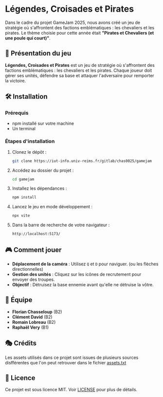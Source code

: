 # Légendes, Croisades et Pirates


Dans le cadre du projet GameJam 2025, nous avons créé un jeu de stratégie où s'affrontent des factions emblématiques : les chevaliers et les pirates. Le thème choisie pour cette année était **"Pirates et Chevaliers (et une poule qui court)"**.


## 📜 Présentation du jeu
**Légendes, Croisades et Pirates** est un jeu de stratégie où s'affrontent des factions emblématiques : les chevaliers et les pirates. Chaque joueur doit gérer ses unités, défendre sa base et attaquer l'adversaire pour remporter la victoire.

## 🛠 Installation
### Prérequis
- npm installé sur votre machine
- Un terminal

### Étapes d'installation
1. Clonez le dépôt :
   ```sh
   git clone https://iut-info.univ-reims.fr/gitlab/chas0025/gamejam
   ```
2. Accédez au dossier du projet :
   ```sh
   cd gamejam
   ```
3. Installez les dépendances :
   ```sh
   npm install
   ```
4. Lancez le jeu en mode développement :
   ```sh
   npx vite
   ```
4. Dans la barre de recherche de votre navigateur :
   ```sh
   http://localhost:5173/
   ```
## 🎮 Comment jouer
- **Déplacement de la caméra** : Utilisez `Q` et `D` pour naviguer. (ou les flèches directionnelles)
- **Gestion des unités** : Cliquez sur les icônes de recrutement pour envoyer des troupes.
- **Objectif** : Détruisez la base ennemie avant qu'elle ne détruise la vôtre.

## 👥 Équipe
- **Florian Chasseloup** (B2)
- **Clément David** (B2)
- **Romain Lobreau** (B2)
- **Raphaël Very** (B1)
  
## 🎭 Crédits
Les assets utilisés dans ce projet sont issues de plusieurs sources disfférentes que l'on peut retrouver dans le fichier [assets.txt](./assets.txt)

## 📜 Licence
Ce projet est sous licence MIT. Voir [LICENSE](/LICENSE.txt) pour plus de détails.